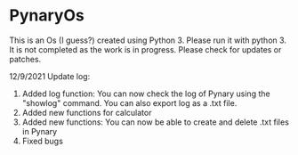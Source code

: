 # PynaryOs
This is an Os (I guess?) created using Python 3.
Please run it with python 3.
It is not completed as the work is in progress.
Please check for updates or patches.

12/9/2021 Update log:
1. Added log function: You can now check the log of Pynary using the "showlog" command. You can also export log as a .txt file. 
2. Added new functions for calculator
3. Added new functions: You can now be able to create and delete .txt files in Pynary
4. Fixed bugs
